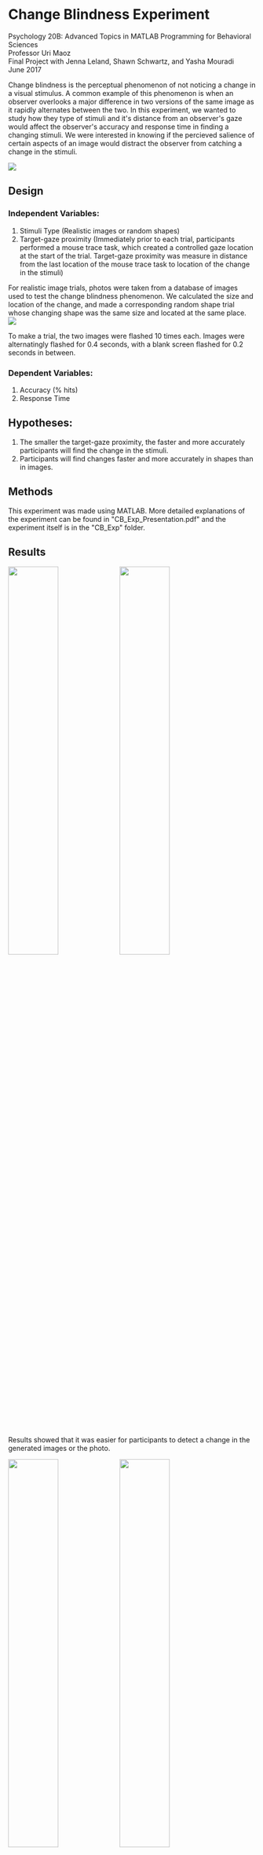 # Change Blindness Experiment

Psychology 20B: Advanced Topics in MATLAB Programming for Behavioral Sciences \
Professor Uri Maoz\
Final Project with Jenna Leland, Shawn Schwartz, and Yasha Mouradi\
June 2017

Change blindness is the perceptual phenomenon of not noticing a change in a visual stimulus. A common example of this phenomenon is when an observer overlooks a major difference in two versions of the same image as it rapidly alternates between the two. In this experiment, we wanted to study how they type of stimuli and it's distance from an observer's gaze would affect the observer's accuracy and response time in finding a changing stimuli. We were interested in knowing if the percieved salience of certain aspects of an image would distract the observer from catching a change in the stimuli. 

<img src = "https://kristentang.github.io/photos/changeblind.gif">

## Design 
### Independent Variables: 
1. Stimuli Type (Realistic images or random shapes)
2. Target-gaze proximity (Immediately prior to each trial, participants performed a mouse trace task, which created a controlled gaze location at the start of the trial. Target-gaze proximity was measure in distance from the last location of the mouse trace task to location of the change in the stimuli) 

For realistic image trials, photos were taken from a database of images used to test the change blindness phenomenon. We calculated the size and location of the change, and made a corresponding random shape trial whose changing shape was the same size and located at the same place. 
<img src = "https://kristentang.github.io/photos/changeblind1.jpg">

To make a trial, the two images were flashed 10 times each. Images were alternatingly flashed for 0.4 seconds, with a blank screen flashed for 0.2 seconds in between.

### Dependent Variables: 
1. Accuracy (% hits)
2. Response Time 

## Hypotheses: 
1. The smaller the target-gaze proximity, the faster and more accurately participants will find the change in the stimuli. 
2. Participants will find changes faster and more accurately in shapes than in images. 

## Methods
This experiment was made using MATLAB. More detailed explanations of the experiment can be found in "CB_Exp_Presentation.pdf" and the experiment itself is in the "CB_Exp" folder. 

## Results 
<img src = "https://kristentang.github.io/photos/changeblind2.jpg" width = 45%><img src = "https://kristentang.github.io/photos/changeblind22.jpg" width = 45%>

Results showed that it was easier for participants to detect a change in the generated images or the photo. 


<img src = "https://kristentang.github.io/photos/changeblind3.jpg" width = 45%><img src = "https://kristentang.github.io/photos/changeblind4.jpg" width = 45%>
<img src = "https://kristentang.github.io/photos/changeblind5.jpg" width = 45%>

Results showed a greater accuracy in trials with random shapes than images, as well as a faster mean reaction time of hits the closer the changing stimuli was to the final location of the target practice. 




